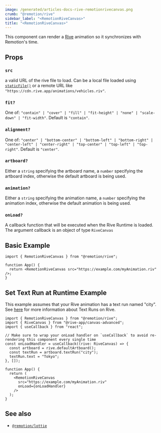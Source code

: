 ```yaml
---
image: /generated/articles-docs-rive-remotionrivecanvas.png
crumb: "@remotion/rive"
sidebar_label: "<RemotionRiveCanvas>"
title: "<RemotionRiveCanvas>"
---
```


<AvailableFrom v="3.3.75"/>

This component can render a [Rive](https://rive.app/) animation so it synchronizes with Remotion's time.

## Props

### `src`

a valid URL of the rive file to load. Can be a local file loaded using [`staticFile()`](/docs/staticfile) or a remote URL like `"https://cdn.rive.app/animations/vehicles.riv"`.

### `fit?`

One of: `"contain" | "cover" | "fill" | "fit-height" | "none" | "scale-down" | "fit-width"`. Default is `"contain"`.

### `alignment?`

One of: `"center" | "bottom-center" | "bottom-left" | "bottom-right" | "center-left" | "center-right" | "top-center" | "top-left" | "top-right"`. Default is `"center"`.

### `artboard?`

Either a `string` specifying the artboard name, a `number` specifying the artboard index, otherwise the default artboard is being used.

### `animation?`

Either a `string` specifying the animation name, a `number` specifying the animation index, otherwise the default animation is being used.

### `onLoad?`<AvailableFrom v="4.0.58" />

A callback function that will be executed when the Rive Runtime is loaded. The argument callback is an object of type `RiveCanvas`

## Basic Example

```tsx twoslash
import { RemotionRiveCanvas } from "@remotion/rive";

function App() {
  return <RemotionRiveCanvas src="https://example.com/myAnimation.riv" />;
}
```

## Set Text Run at Runtime Example

This example assumes that your Rive animation has a text run named "city". See [here](https://help.rive.app/runtimes/text#low-level-api-usage) for
more information about Text Runs on Rive.

```tsx twoslash
import { RemotionRiveCanvas } from "@remotion/rive";
import { RiveCanvas } from "@rive-app/canvas-advanced";
import { useCallback } from "react";

// Make sure to wrap your onLoad handler on `useCallback` to avoid re-rendering this component every single time
const onLoadHandler = useCallback((rive: RiveCanvas) => {
  const artboard = rive.defaultArtboard();
  const textRun = artboard.textRun("city");
  textRun.text = "Tokyo";
}, []);

function App() {
  return (
    <RemotionRiveCanvas
      src="https://example.com/myAnimation.riv"
      onLoad={onLoadHandler}
    />
  );
}
```

## See also

- [`@remotion/lottie`](/docs/lottie)
